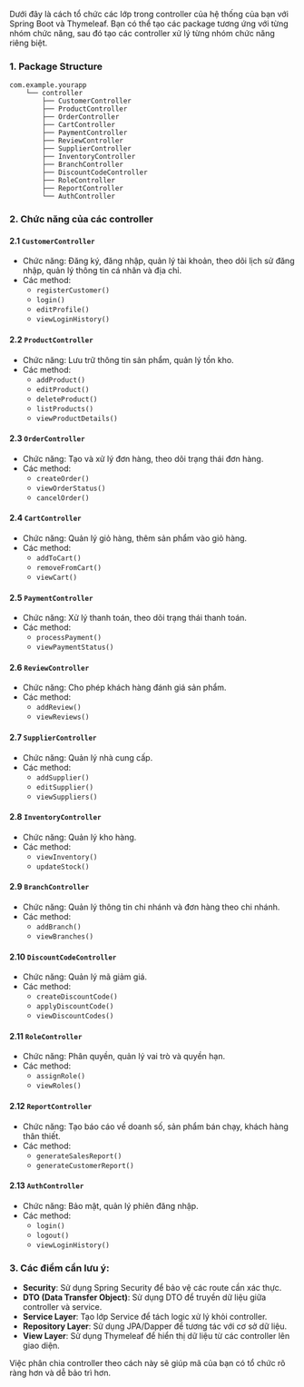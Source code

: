 Dưới đây là cách tổ chức các lớp trong controller của hệ thống của bạn với Spring Boot và Thymeleaf. Bạn có thể tạo các package tương ứng với từng nhóm chức năng, sau đó tạo các controller xử lý từng nhóm chức năng riêng biệt.

### 1. Package Structure

```plaintext
com.example.yourapp
    └── controller
        ├── CustomerController
        ├── ProductController
        ├── OrderController
        ├── CartController
        ├── PaymentController
        ├── ReviewController
        ├── SupplierController
        ├── InventoryController
        ├── BranchController
        ├── DiscountCodeController
        ├── RoleController
        ├── ReportController
        └── AuthController
```

### 2. Chức năng của các controller

#### 2.1 `CustomerController`

- Chức năng: Đăng ký, đăng nhập, quản lý tài khoản, theo dõi lịch sử đăng nhập, quản lý thông tin cá nhân và địa chỉ.
- Các method:
  - `registerCustomer()`
  - `login()`
  - `editProfile()`
  - `viewLoginHistory()`

#### 2.2 `ProductController`

- Chức năng: Lưu trữ thông tin sản phẩm, quản lý tồn kho.
- Các method:
  - `addProduct()`
  - `editProduct()`
  - `deleteProduct()`
  - `listProducts()`
  - `viewProductDetails()`

#### 2.3 `OrderController`

- Chức năng: Tạo và xử lý đơn hàng, theo dõi trạng thái đơn hàng.
- Các method:
  - `createOrder()`
  - `viewOrderStatus()`
  - `cancelOrder()`

#### 2.4 `CartController`

- Chức năng: Quản lý giỏ hàng, thêm sản phẩm vào giỏ hàng.
- Các method:
  - `addToCart()`
  - `removeFromCart()`
  - `viewCart()`

#### 2.5 `PaymentController`

- Chức năng: Xử lý thanh toán, theo dõi trạng thái thanh toán.
- Các method:
  - `processPayment()`
  - `viewPaymentStatus()`

#### 2.6 `ReviewController`

- Chức năng: Cho phép khách hàng đánh giá sản phẩm.
- Các method:
  - `addReview()`
  - `viewReviews()`

#### 2.7 `SupplierController`

- Chức năng: Quản lý nhà cung cấp.
- Các method:
  - `addSupplier()`
  - `editSupplier()`
  - `viewSuppliers()`

#### 2.8 `InventoryController`

- Chức năng: Quản lý kho hàng.
- Các method:
  - `viewInventory()`
  - `updateStock()`

#### 2.9 `BranchController`

- Chức năng: Quản lý thông tin chi nhánh và đơn hàng theo chi nhánh.
- Các method:
  - `addBranch()`
  - `viewBranches()`

#### 2.10 `DiscountCodeController`

- Chức năng: Quản lý mã giảm giá.
- Các method:
  - `createDiscountCode()`
  - `applyDiscountCode()`
  - `viewDiscountCodes()`

#### 2.11 `RoleController`

- Chức năng: Phân quyền, quản lý vai trò và quyền hạn.
- Các method:
  - `assignRole()`
  - `viewRoles()`

#### 2.12 `ReportController`

- Chức năng: Tạo báo cáo về doanh số, sản phẩm bán chạy, khách hàng thân thiết.
- Các method:
  - `generateSalesReport()`
  - `generateCustomerReport()`

#### 2.13 `AuthController`

- Chức năng: Bảo mật, quản lý phiên đăng nhập.
- Các method:
  - `login()`
  - `logout()`
  - `viewLoginHistory()`

### 3. Các điểm cần lưu ý:

- **Security**: Sử dụng Spring Security để bảo vệ các route cần xác thực.
- **DTO (Data Transfer Object)**: Sử dụng DTO để truyền dữ liệu giữa controller và service.
- **Service Layer**: Tạo lớp Service để tách logic xử lý khỏi controller.
- **Repository Layer**: Sử dụng JPA/Dapper để tương tác với cơ sở dữ liệu.
- **View Layer**: Sử dụng Thymeleaf để hiển thị dữ liệu từ các controller lên giao diện.

Việc phân chia controller theo cách này sẽ giúp mã của bạn có tổ chức rõ ràng hơn và dễ bảo trì hơn.

